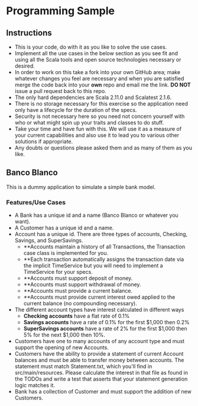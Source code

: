 Programming Sample
===================

Instructions
------------

* This is your code, do with it as you like to solve the use cases.
* Implement all the use cases in the below section as you see fit and using all the Scala tools and open source technologies necessary or desired.
* In order to work on this take a fork into your own GitHub area; make whatever changes you feel are necessary and when you are satisfied merge the code back into your **own** repo and email me the link. **DO NOT** issue a pull request back to this repo.
* The only hard dependencies are Scala 2.11.0 and Scalatest 2.1.6.
* There is no storage necessary for this exercise so the application need only have a lifecycle for the duration of the specs.
* Security is not necessary here so you need not concern yourself with who or what might spin up your traits and classes to do stuff.
* Take your time and have fun with this.  We will use it as a measure of your current capabilities and also use it to lead you to various other solutions if appropriate.
* Any doubts or questions please asked them and as many of them as you like.

Banco Blanco
-------------

This is a dummy application to simulate a simple bank model.

### Features/Use Cases

* A Bank has a unique id and a name (Banco Blanco or whatever you want).
* A Customer has a unique id and a name.
* Account has a unique id.  There are three types of accounts, Checking, Savings, and SuperSavings.
  * **Accounts maintain a history of all Transactions, the Transaction case class is implemented for you.
  * **Each transaction automatically assigns the transaction date via the implicit TimeService but you will need to implement a TimeService for your specs.
  * **Accounts must support deposit of money.
  * **Accounts must support withdrawal of money.
  * **Accounts must provide a current balance.
  * **Accounts must provide current interest owed applied to the current balance (no compounding necessary).
* The different account types have interest calculated in different ways
  * **Checking accounts** have a flat rate of 0.1%
  * **Savings accounts** have a rate of 0.1% for the first $1,000 then 0.2%
  * **SuperSavings accounts** have a rate of 2% for the first $1,000 then 5% for the next $1,000 then 10%.
* Customers have one to many accounts of any account type and must support the opening of new Accounts.
* Customers have the ability to provide a statement of current Account balances and must be able to transfer money between accounts.  The statement must match Statement.txt, which you'll find in src/main/resources.  Please calculate the interest in that file as found in the TODOs and write a test that asserts that your statement generation logic matches it.
* Bank has a collection of Customer and must support the addition of new Customers.
